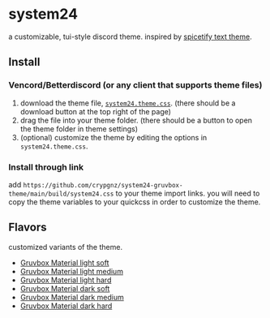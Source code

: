# system24

a customizable, tui-style discord theme. inspired by [spicetify text theme](https://github.com/spicetify/spicetify-themes/tree/master/text).

## Install

### Vencord/Betterdiscord (or any client that supports theme files)

1. download the theme file, [`system24.theme.css`](https://github.com/refact0r/system24/main/theme/system24.theme.css). (there should be a download button at the top right of the page)
2. drag the file into your theme folder. (there should be a button to open the theme folder in theme settings)
3. (optional) customize the theme by editing the options in `system24.theme.css`.

### Install through link

add `https://github.com/crypgnz/system24-gruvbox-theme/main/build/system24.css` to your theme import links. you will need to copy the theme variables to your quickcss in order to customize the theme.

## Flavors

customized variants of the theme.

- [Gruvbox Material light soft](https://github.com/crypgnz/system24-gruvbox/theme/flavors/system24-light-soft.theme.css)
- [Gruvbox Material light medium](https://github.com/crypgnz/system24-gruvbox/theme/flavors/system24-light-medium.theme.css)
- [Gruvbox Material light hard](https://github.com/crypgnz/system24-gruvbox/theme/flavors/system24-light-hard.theme.css)
- [Gruvbox Material dark soft](https://github.com/crypgnz/system24-gruvbox/theme/flavors/system24-dark-soft.theme.css)
- [Gruvbox Material dark medium](https://github.com/crypgnz/system24-gruvbox/theme/flavors/system24-dark-medium.theme.css)
- [Gruvbox Material dark hard](https://github.com/crypgnz/system24-gruvbox/theme/flavors/system24-dark-hard.theme.css)